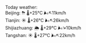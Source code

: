 Today weather:  
Beijing: ⛈   🌡️+25°C 🌬️↖11km/h  
Tianjin: ☀️   🌡️+26°C 🌬️↖26km/h  
Shijiazhuang: 🌦   🌡️+29°C 🌬️↘10km/h  
Tangshan: ☀️   🌡️+27°C 🌬️↖22km/h  
